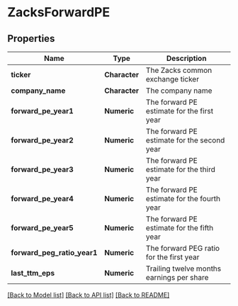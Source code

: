 # ZacksForwardPE

[//]: # (CLASS:IntrinioSDK::ZacksForwardPE)

[//]: # (KIND:object)

## Properties

[//]: # (START_DEFINITION)

Name | Type | Description
------------ | ------------- | -------------
**ticker** | **Character** | The Zacks common exchange ticker &nbsp;
**company_name** | **Character** | The company name &nbsp;
**forward_pe_year1** | **Numeric** | The forward PE estimate for the first year &nbsp;
**forward_pe_year2** | **Numeric** | The forward PE estimate for the second year &nbsp;
**forward_pe_year3** | **Numeric** | The forward PE estimate for the third year &nbsp;
**forward_pe_year4** | **Numeric** | The forward PE estimate for the fourth year &nbsp;
**forward_pe_year5** | **Numeric** | The forward PE estimate for the fifth year &nbsp;
**forward_peg_ratio_year1** | **Numeric** | The forward PEG ratio for the first year &nbsp;
**last_ttm_eps** | **Numeric** | Trailing twelve months earnings per share &nbsp;

[//]: # (END_DEFINITION)


[[Back to Model list]](../README.md#documentation-for-models) [[Back to API list]](../README.md#documentation-for-api-endpoints) [[Back to README]](../README.md)


